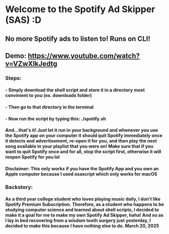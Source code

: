 # Welcome to the Spotify Ad Skipper (SAS) :D

## No more Spotify ads to listen to! Runs on CLI!
## Demo: https://www.youtube.com/watch?v=VZwXlkJedtg

### Steps:
#### - Simply download the shell script and store it in a directory most convinient to you (ex. downloads folder)
#### - Then go to that directory in the terminal
#### - Now run the script by typing this: ./spotify.sh

#### And...that's it! Just let it run in your background and whenever you use the Spotify app on your computer it should quit Spotify immediately once it detects and advertisement, re-open it for you, and then play the next song available in your playlist that you were on! Make sure that if you want to quit Spotify once and for all, stop the script first, otherwise it will reopen Spotify for you lol

#### Disclaimer: This only works if you have the Spotify App and you own an Apple computer because I used osascript which only works for macOS

### Backstory:
#### As a third year college student who loves playing music daily, I don't like Spotify Premium Subscription. Therefore, as a student who happens to be studying computer science and learned about shell scripts, I decided to make it a goal for me to make my own Spotify Ad Skipper, haha! And so as I lay in bed recovering from a wisdom tooth surgery just yesterday, I decided to make this because I have nothing else to do. March 20, 2025
